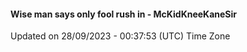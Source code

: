 #### Wise man says only fool rush in - McKidKneeKaneSir
Updated on 28/09/2023 - 00:37:53 (UTC) Time Zone
